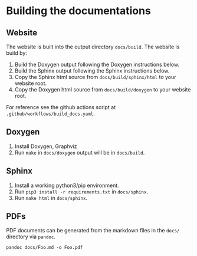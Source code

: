 # Building the documentations

## Website

The website is built into the output directory `docs/build`. 
The website is build by:
1. Build the Doxygen output following the Doxygen instructions below.
2. Build the Sphinx output following the Sphinx instructions below.
3. Copy the Sphinx html source from `docs/build/sphinx/html` to your website root.
4. Copy the Doxygen html source from `docs/build/doxygen` to your website root.

For reference see the github actions script at `.github/workflows/build_docs.yaml`.

## Doxygen

1. Install Doxygen, Graphviz
2. Run `make` in `docs/doxygen` output will be in `docs/build`.

## Sphinx

1. Install a working python3/pip environment.
2. Run `pip3 install -r requirements.txt` in `docs/sphinx`.
3. Run `make html` in `docs/sphinx`.

## PDFs

PDF documents can be generated from the markdown files in the `docs/` directory via `pandoc`.

```
pandoc docs/Foo.md -o Foo.pdf
```
